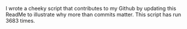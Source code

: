 I wrote a cheeky script that contributes to my Github by updating this ReadMe to illustrate why more than commits matter. This script has run 3683 times.